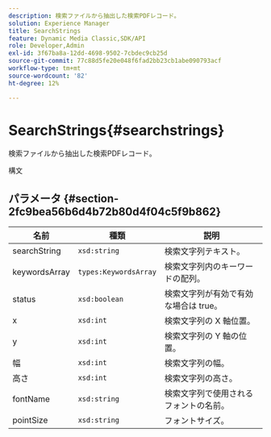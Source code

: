 ```yaml
---
description: 検索ファイルから抽出した検索PDFレコード。
solution: Experience Manager
title: SearchStrings
feature: Dynamic Media Classic,SDK/API
role: Developer,Admin
exl-id: 3f67ba8a-12dd-4698-9502-7cbdec9cb25d
source-git-commit: 77c88d5fe20e048f6fad2bb23cb1abe090793acf
workflow-type: tm+mt
source-wordcount: '82'
ht-degree: 12%

---
```


# SearchStrings{#searchstrings}

検索ファイルから抽出した検索PDFレコード。

構文

## パラメータ {#section-2fc9bea56b6d4b72b80d4f04c5f9b862}

| 名前 | 種類 | 説明 |
|---|---|---|
| searchString | `xsd:string` | 検索文字列テキスト。 |
| keywordsArray | `types:KeywordsArray` | 検索文字列内のキーワードの配列。 |
| status | `xsd:boolean` | 検索文字列が有効で有効な場合は true。 |
| x | `xsd:int` | 検索文字列の X 軸位置。 |
| y | `xsd:int` | 検索文字列の Y 軸の位置。 |
| 幅 | `xsd:int` | 検索文字列の幅。 |
| 高さ | `xsd:int` | 検索文字列の高さ。 |
| fontName | `xsd:string` | 検索文字列で使用されるフォントの名前。 |
| pointSize | `xsd:string` | フォントサイズ。 |
